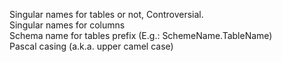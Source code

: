 Singular names for tables or not, Controversial.  
Singular names for columns  
Schema name for tables prefix (E.g.: SchemeName.TableName)  
Pascal casing (a.k.a. upper camel case)  

